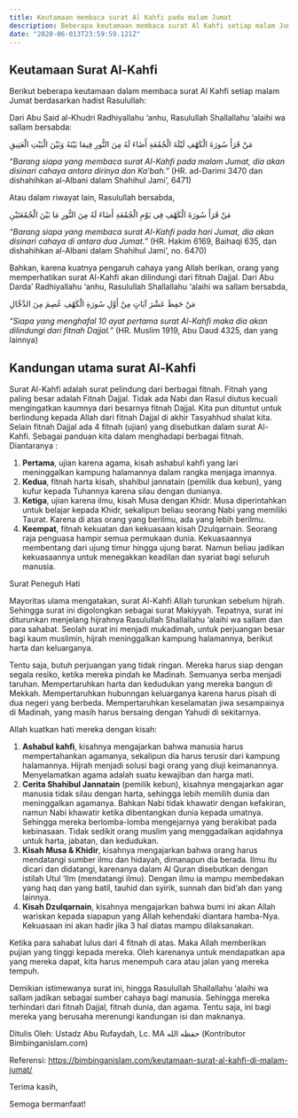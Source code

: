 ```yaml
---
title: Keutamaan membaca surat Al Kahfi pada malam Jumat
description: Beberapa keutamaan membaca surat Al Kahfi setiap malam Jumat
date: "2020-06-013T23:59:59.121Z"
---
```


## Keutamaan Surat Al-Kahfi

Berikut beberapa keutamaan dalam membaca surat Al Kahfi setiap malam Jumat berdasarkan hadist Rasulullah:

Dari Abu Said al-Khudri Radhiyallahu ‘anhu, Rasulullah Shallallahu ‘alaihi wa sallam bersabda:

مَنْ قَرَأَ سُورَةَ الْكَهْفِ لَيْلَةَ الْجُمُعَةِ أَضَاءَ لَهُ مِنَ النُّورِ فِيمَا بَيْنَهُ وَبَيْنَ الْبَيْتِ الْعَتِيقِ

*“Barang siapa yang membaca surat Al-Kahfi pada malam Jumat, dia akan disinari cahaya antara dirinya dan Ka’bah.”* (HR. ad-Darimi  3470 dan dishahihkan al-Albani dalam Shahihul Jami’, 6471)

Atau dalam riwayat lain, Rasulullah bersabda,

مَنْ قَرَأَ سُورَةَ الْكَهْفِ فِى يَوْمِ الْجُمُعَةِ أَضَاءَ لَهُ مِنَ النُّورِ مَا بَيْنَ الْجُمُعَتَيْنِ

*“Barang siapa yang membaca surat Al-Kahfi pada hari Jumat, dia akan disinari cahaya di antara dua Jumat.”* (HR. Hakim 6169, Baihaqi  635, dan dishahihkan al-Albani dalam Shahihul Jami’, no. 6470)

Bahkan, karena kuatnya pengaruh cahaya yang Allah berikan, orang yang memperhatikan surat Al-Kahfi akan dilindungi dari fitnah Dajjal. Dari Abu Darda’ Radhiyallahu ‘anhu, Rasulullah Shallallahu ‘alaihi wa sallam bersabda,

مَنْ حَفِظَ عَشْرَ آيَاتٍ مِنْ أَوَّلِ سُورَةِ الْكَهْفِ عُصِمَ مِنَ الدَّجَّالِ

*“Siapa yang menghafal 10 ayat pertama surat Al-Kahfi maka dia akan dilindungi dari fitnah Dajjal.”* (HR. Muslim 1919, Abu Daud 4325, dan yang lainnya)

## Kandungan utama surat Al-Kahfi

Surat Al-Kahfi adalah surat pelindung dari berbagai fitnah. Fitnah yang paling besar adalah Fitnah Dajjal. Tidak ada Nabi dan Rasul diutus kecuali mengingatkan kaumnya dari besarnya fitnah Dajjal. Kita pun dituntut untuk berlindung kepada Allah dari fitnah Dajjal di akhir Tasyahhud shalat kita. Selain fitnah Dajjal ada 4 fitnah (ujian) yang disebutkan dalam surat Al-Kahfi. Sebagai panduan kita dalam menghadapi berbagai fitnah. Diantaranya :

1. **Pertama**, ujian karena agama, kisah ashabul kahfi yang lari meninggalkan kampung halamannya dalam rangka menjaga imannya.
2. **Kedua**, fitnah harta kisah, shahibul jannatain (pemilik dua kebun), yang kufur kepada Tuhannya karena silau dengan dunianya.
3. **Ketiga**, ujian karena ilmu, kisah Musa dengan Khidr. Musa diperintahkan untuk belajar kepada Khidr, sekalipun beliau seorang Nabi yang memiliki Taurat. Karena di atas orang yang berilmu, ada yang lebih berilmu.
4. **Keempat**, fitnah kekuatan dan kekuasaan kisah Dzulqarnain. Seorang raja penguasa hampir semua permukaan dunia. Kekuasaannya membentang dari ujung timur hingga ujung barat. Namun beliau jadikan kekuasaannya untuk menegakkan keadilan dan syariat bagi seluruh manusia.

Surat Peneguh Hati

Mayoritas ulama mengatakan, surat Al-Kahfi Allah turunkan sebelum hijrah. Sehingga surat ini digolongkan sebagai surat Makiyyah. Tepatnya, surat ini diturunkan menjelang hijrahnya Rasulullah Shallallahu ‘alaihi wa sallam dan para sahabat. Seolah surat ini menjadi mukadimah, untuk perjuangan besar bagi kaum muslimin, hijrah meninggalkan kampung halamannya, berikut harta dan keluarganya.

Tentu saja, butuh perjuangan yang tidak ringan. Mereka harus siap dengan segala resiko, ketika mereka pindah ke Madinah. Semuanya serba menjadi taruhan. Mempertaruhkan harta dan kedudukan yang mereka bangun di Mekkah. Mempertaruhkan hubunngan keluarganya karena harus pisah di dua negeri yang berbeda. Mempertaruhkan keselamatan jiwa sesampainya di Madinah, yang masih harus bersaing dengan Yahudi di sekitarnya.

Allah kuatkan hati mereka dengan kisah:

1. **Ashabul kahfi**, kisahnya mengajarkan bahwa manusia harus mempertahankan agamanya, sekalipun dia harus terusir dari kampung halamannya. Hijrah menjadi solusi bagi orang yang diuji keimanannya. Menyelamatkan agama adalah suatu kewajiban dan harga mati.
2. **Cerita Shahibul Jannatain** (pemilik kebun), kisahnya mengajarkan agar manusia tidak silau dengan harta, sehingga lebih memilih dunia dan meninggalkan agamanya. Bahkan Nabi tidak khawatir dengan kefakiran, namun Nabi khawatir ketika dibentangkan dunia kepada umatnya. Sehingga mereka berlomba-lomba mengejarnya yang berakibat pada kebinasaan. Tidak sedikit orang muslim yang menggadaikan aqidahnya untuk harta, jabatan, dan kedudukan.
3. **Kisah Musa & Khidir**, kisahnya mengajarkan bahwa orang harus mendatangi sumber ilmu dan hidayah, dimanapun dia berada. Ilmu itu dicari dan didatangi, karenanya dalam Al Quran disebutkan dengan istilah Utul ‘Ilm (mendatangi ilmu). Dengan ilmu ia mampu membedakan yang haq dan yang batil, tauhid dan syirik, sunnah dan bid’ah dan yang lainnya.
4. **Kisah Dzulqarnain**, kisahnya mengajarkan bahwa bumi ini akan Allah wariskan kepada siapapun yang Allah kehendaki diantara hamba-Nya. Kekuasaan ini akan hadir jika 3 hal diatas mampu dilaksanakan.

Ketika para sahabat lulus dari 4 fitnah di atas. Maka Allah memberikan pujian yang tinggi kepada mereka. Oleh karenanya untuk mendapatkan apa yang mereka dapat, kita harus menempuh cara atau jalan yang mereka tempuh.

Demikian istimewanya surat ini, hingga Rasulullah Shallallahu ‘alaihi wa sallam jadikan sebagai sumber cahaya bagi manusia. Sehingga mereka terhindari dari fitnah Dajjal, fitnah dunia, dan agama. Tentu saja, ini bagi mereka yang berusaha merenungi kandungan isi dan maknanya.

Ditulis Oleh:
Ustadz Abu Rufaydah, Lc. MA حفظه الله (Kontributor Bimbinganislam.com)

Referensi: https://bimbinganislam.com/keutamaan-surat-al-kahfi-di-malam-jumat/

Terima kasih,

Semoga bermanfaat!
